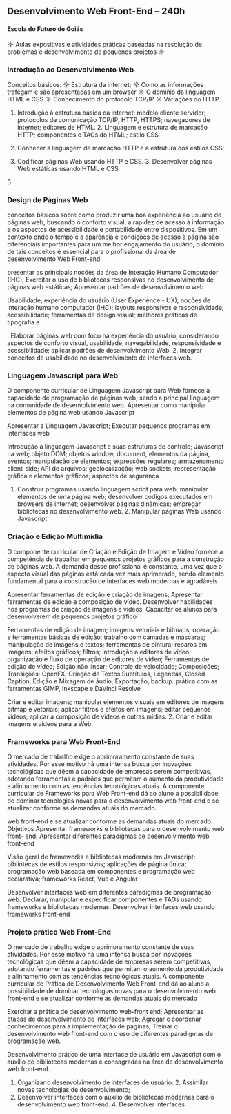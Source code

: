 ## Desenvolvimento Web Front-End – 240h
####  Escola do Futuro de Goiás

☼ Aulas expositivas e atividades práticas baseadas na resolução de
problemas e desenvolvimento de pequenos projetos ☼

### Introdução ao Desenvolvimento Web

Conceitos básicos:
☼ Estrutura da internet;
☼ Como as informações trafegam e são apresentadas em um browser
☼ O domínio da linguagem HTML e CSS
☼ Conhecimento do protocolo TCP/IP 
☼ Variações do HTTP.


1. Introdução à estrutura básica da internet; modelo cliente servidor;
protocolos de comunicação TCP/IP, HTTP, HTTPS; navegadores de
internet; editores de HTML. 2. Linguagem e estrutura de marcação HTTP; componentes e TAGs do
HTML; estilo CSS

1. Conhecer a linguagem de marcação HTTP e a estrutura dos estilos
CSS;
2. Codificar páginas Web usando HTTP e CSS. 3. Desenvolver páginas Web estáticas usando HTML e CSS

3

### Design de Páginas Web
conceitos básicos sobre como produzir uma boa experiência ao
usuário de páginas web, buscando o conforto visual, a rapidez de acesso
à informação e os aspectos de acessibilidade e portabilidade entre
dispositivos. Em um contexto onde o tempo e a aparência e condições
de acesso à página são diferenciais importantes para um melhor
engajamento do usuário, o domínio de tais conceitos é essencial para o
profissional da área de desenvolvimento Web Front-end

presentar as principais noções da área de Interação Humano
Computador (IHC);
Exercitar o uso de bibliotecas responsivas no desenvolvimento de
páginas web estáticas;
Apresentar padrões de desenvolvimento web

Usabilidade; experiência do usuário (User Experience - UX); noções de
interação humano computador (IHC); layouts responsivos e
responsividade; acessibilidade; ferramentas de design visual; melhores
práticas de tipografia e

. Elaborar páginas web com foco na experiência do usuário, considerando aspectos de conforto visual, usabilidade, navegabilidade, responsividade e acessibilidade; aplicar padrões de desenvolvimento
Web. 2. Integrar conceitos de usabilidade no desenvolvimento de interfaces
web.



### Linguagem Javascript para Web

O componente curricular de Linguagem Javascript para Web fornece a
capacidade de programação de páginas web, sendo a principal
linguagem na comunidade de desenvolvimento web.
Apresentar como manipular elementos de página web usando Javascript

Apresentar a Linguagem Javascript;
Executar pequenos programas em interfaces web

Introdução à linguagem Javascript e suas estruturas de controle;
Javascript na web; objeto DOM; objetos window, document, elementos
da página, eventos; manipulação de elementos; expressões regulares;
armazenamento client-side; API de arquivos; geolocalização; web
sockets; representação gráfica e elementos gráficos; aspectos de
segurança

1. Construir programas usando linguagem script para web; manipular
elementos de uma página web; desenvolver códigos executados em
browsers de internet; desenvolver páginas dinâmicas; empregar
bibliotecas no desenvolvimento web. 2. Manipular páginas Web usando Javascript



### Criação e Edição Multimídia

O componente curricular de Criação e Edição de Imagem e Vídeo
fornece a competência de trabalhar em pequenos projetos gráficos para a
construção de páginas web. A demanda desse profissional é constante, uma vez que o aspecto visual das páginas está cada vez mais
aprimorado, sendo elemento fundamental para a construção de
interfaces web modernas e agradáveis

Apresentar ferramentas de edição e criação de imagens;
Apresentar ferramentas de edição e composição de vídeo. Desenvolver habilidades nos programas de criação de imagens e vídeos;
Capacitar os alunos para desenvolverem de pequenos projetos gráfico

Ferramentas de edição de imagem; imagens vetoriais e bitmaps;
operação e ferramentas básicas de edição; trabalho com camadas e
máscaras; manipulação de imagens e textos; ferramentas de pintura;
reparos em imagens; efeitos gráficos; filtros; introdução a editores de
vídeo; organização e fluxo de operação de editores de vídeo;
Ferramentas de edição de vídeo; Edição não linear; Controle de
velocidade; Composições; Transições; OpenFX; Criação de Textos Subtítulos, Legendas, Closed Caption; Edição e Mixagem de áudio;
Exportação, backup. prática com as ferramentas GIMP, Inkscape e
DaVinci Resolve

Criar e editar imagens; manipular elementos visuais em editores de
imagens bitmap e vetoriais; aplicar filtros e efeitos em imagens; editar
pequenos vídeos; aplicar a composição de vídeos e outras mídias. 2. Criar e editar imagens e vídeos para a Web. 

### Frameworks para Web Front-End

O mercado de trabalho exige o aprimoramento constante de suas
atividades. Por esse motivo há uma intensa busca por inovações
tecnológicas que dêem a capacidade de empresas serem competitivas, adotando ferramentas e padrões que permitam o aumento da
produtividade e alinhamento com as tendências tecnológicas atuais. A
componente curricular de Frameworks para Web Front-end dá ao aluno
a possibilidade de dominar tecnologias novas para o desenvolvimento
web front-end e se atualizar conforme as demandas atuais do mercado.

web front-end e se atualizar conforme as demandas atuais do mercado. Objetivos
Apresentar frameworks e bibliotecas para o desenvolvimento web front- end;
Apresentar diferentes paradigmas de desenvolvimento web front-end

Visão geral de frameworks e bibliotecas modernas em Javascript;
bibliotecas de estilos responsivos; aplicações de página única;
programação web baseada em componentes e programação web
declarativa; frameworks React, Vue e Angular

Desenvolver interfaces web em diferentes paradigmas de programação
web. Declarar, manipular e especificar componentes e TAGs usando
frameworks e bibliotecas modernas. Desenvolver interfaces web usando
frameworks front-end

### Projeto prático Web Front-End

O mercado de trabalho exige o aprimoramento constante de suas
atividades. Por esse motivo há uma intensa busca por inovações
tecnológicas que dêem a capacidade de empresas serem competitivas, adotando ferramentas e padrões que permitam o aumento da
produtividade e alinhamento com as tendências tecnológicas atuais. A
componente curricular de Prática de Desenvolvimento Web Front-end
dá ao aluno a possibilidade de dominar tecnologias novas para o
desenvolvimento web front-end e se atualizar conforme as demandas
atuais do mercado

Exercitar a prática de desenvolvimento web-front end;
Apresentar as etapas de desenvolvimento de interfaces web;
Agregar e coordenar conhecimentos para a implementação de páginas;
Treinar o desenvolvimento web front-end com o uso de diferentes
paradigmas de programação web.

Desenvolvimento prático de uma interface de usuário em Javascript com
o auxílio de bibliotecas modernas e consagradas na área de
desenvolvimento web front-end.

1. Organizar o desenvolvimento de interfaces de usuário. 2. Assimilar novas tecnologias de desenvolvimento;
3. Desenvolver interfaces com o auxílio de bibliotecas modernas para o
desenvolvimento web front-end. 4. Desenvolver interfaces 

